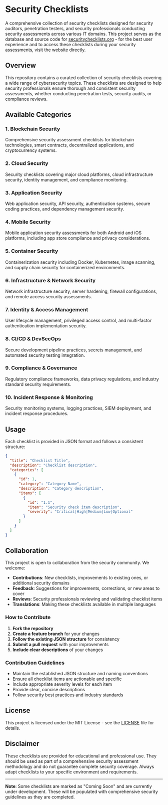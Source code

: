# Security Checklists

A comprehensive collection of security checklists designed for security auditors, penetration testers, and security professionals conducting security assessments across various IT domains. This project serves as the database and source code for [securitychecklists.org](https://securitychecklists.org) - for the best user experience and to access these checklists during your security assessments, visit the website directly.

## Overview

This repository contains a curated collection of security checklists covering a wide range of cybersecurity topics. These checklists are designed to help security professionals ensure thorough and consistent security assessments, whether conducting penetration tests, security audits, or compliance reviews.

## Available Categories

### 1. Blockchain Security
Comprehensive security assessment checklists for blockchain technologies, smart contracts, decentralized applications, and cryptocurrency systems.

### 2. Cloud Security
Security checklists covering major cloud platforms, cloud infrastructure security, identity management, and compliance monitoring.

### 3. Application Security
Web application security, API security, authentication systems, secure coding practices, and dependency management security.

### 4. Mobile Security
Mobile application security assessments for both Android and iOS platforms, including app store compliance and privacy considerations.

### 5. Container Security
Containerization security including Docker, Kubernetes, image scanning, and supply chain security for containerized environments.

### 6. Infrastructure & Network Security
Network infrastructure security, server hardening, firewall configurations, and remote access security assessments.

### 7. Identity & Access Management
User lifecycle management, privileged access control, and multi-factor authentication implementation security.

### 8. CI/CD & DevSecOps
Secure development pipeline practices, secrets management, and automated security testing integration.

### 9. Compliance & Governance
Regulatory compliance frameworks, data privacy regulations, and industry standard security requirements.

### 10. Incident Response & Monitoring
Security monitoring systems, logging practices, SIEM deployment, and incident response procedures.

## Usage

Each checklist is provided in JSON format and follows a consistent structure:

```json
{
  "title": "Checklist Title",
  "description": "Checklist description",
  "categories": [
    {
      "id": 1,
      "category": "Category Name",
      "description": "Category description",
      "items": [
        {
          "id": "1.1",
          "item": "Security check item description",
          "severity": "Critical|High|Medium|Low|Optional"
        }
      ]
    }
  ]
}
```

## Collaboration

This project is open to collaboration from the security community. We welcome:

- **Contributions**: New checklists, improvements to existing ones, or additional security domains
- **Feedback**: Suggestions for improvements, corrections, or new areas to cover
- **Reviews**: Security professionals reviewing and validating checklist items
- **Translations**: Making these checklists available in multiple languages

### How to Contribute

1. **Fork the repository**
2. **Create a feature branch** for your changes
3. **Follow the existing JSON structure** for consistency
4. **Submit a pull request** with your improvements
5. **Include clear descriptions** of your changes

### Contribution Guidelines

- Maintain the established JSON structure and naming conventions
- Ensure all checklist items are actionable and specific
- Include appropriate severity levels for each item
- Provide clear, concise descriptions
- Follow security best practices and industry standards

## License

This project is licensed under the MIT License - see the [LICENSE](LICENSE) file for details.

## Disclaimer

These checklists are provided for educational and professional use. They should be used as part of a comprehensive security assessment methodology and do not guarantee complete security coverage. Always adapt checklists to your specific environment and requirements.

---

**Note**: Some checklists are marked as "Coming Soon" and are currently under development. These will be populated with comprehensive security guidelines as they are completed.
